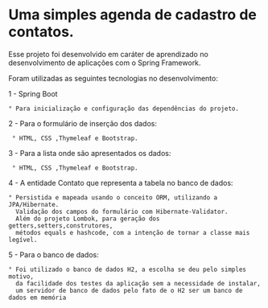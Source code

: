 # Uma simples agenda de cadastro de contatos.

Esse projeto foi desenvolvido em caráter de aprendizado no
desenvolvimento de aplicações com o Spring Framework.

Foram utilizadas as seguintes tecnologias no desenvolvimento:

 1 - Spring Boot

    ° Para inicialização e configuração das dependências do projeto.

 2 - Para o formulário de inserção dos dados:

     ° HTML, CSS ,Thymeleaf e Bootstrap.

3 - Para a lista onde são apresentados os dados:

     ° HTML, CSS ,Thymeleaf e Bootstrap.

4 - A entidade Contato que representa a tabela no banco de dados:

    ° Persistida e mapeada usando o conceito ORM, utilizando a JPA/Hibernate.
      Validação dos campos do formulário com Hibernate-Validator.
      Além do projeto Lombok, para geração dos getters,setters,construtores,
      métodos equals e hashcode, com a intenção de tornar a classe mais legível.

5 -  Para o banco de dados:

    ° Foi utilizado o banco de dados H2, a escolha se deu pelo simples motivo,
      da facilidade dos testes da aplicação sem a necessidade de instalar,
      um servidor de banco de dados pelo fato de o H2 ser um banco de dados em memória
